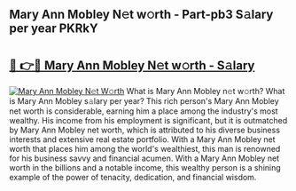 ## Mary Ann Mobley N𝚎t w𝚘rth - Part-pb3 S𝚊lary per year PKRkY

# <h2><a href="http://gc1iiz.nevu.top/?p=Mary+Ann+Mobley">🔗 👉🔴 Mary Ann Mobley N𝚎t w𝚘rth - S𝚊lary</a></h2>

[![Mary Ann Mobley N𝚎t W𝚘rth](https://i.imgur.com/Oavwk0R.jpeg)](http://gc1iiz.nevu.top/?p=Mary+Ann+Mobley)
What is Mary Ann Mobley n𝚎t w𝚘rth? What is Mary Ann Mobley s𝚊lary per year?
This rich person's Mary Ann Mobley net worth is considerable, earning him a place among the industry's most wealthy. His income from his employment is significant, but it is outmatched by Mary Ann Mobley net worth, which is attributed to his diverse business interests and extensive real estate portfolio. With a Mary Ann Mobley net worth that places him among the world's wealthiest, this man is renowned for his business savvy and financial acumen. With a Mary Ann Mobley net worth in the billions and a notable income, this wealthy person is a shining example of the power of tenacity, dedication, and financial wisdom.
